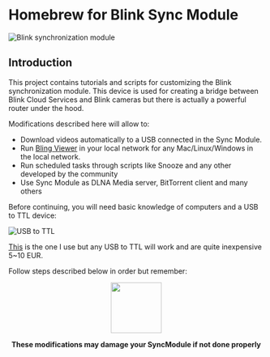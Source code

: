 # Homebrew for Blink Sync Module

![Blink synchronization module](https://images-na.ssl-images-amazon.com/images/I/41J-K9G0r9L._SY355_.jpg)

## Introduction

This project contains tutorials and scripts for customizing the Blink synchronization module. This device is used for creating a bridge between Blink Cloud Services and Blink cameras but there is actually a powerful router under the hood. 

Modifications described here will allow to:

* Download videos automatically to a USB connected in the Sync Module.
* Run [Bling Viewer](https://github.com/lurume84/bling-viewer) in your local network for any Mac/Linux/Windows in the local network.
* Run scheduled tasks through scripts like Snooze and any other developed by the community
* Use Sync Module as DLNA Media server, BitTorrent client and many others

Before continuing, you will need basic knowledge of computers and a USB to TTL device:

![USB to TTL](https://encrypted-tbn0.gstatic.com/images?q=tbn%3AANd9GcSf_r5Ou7ew-gL5mLn6-skFK9pBRMi02i3JJjeLUS7AF681WkNJc6hs9qinT6CexQtxuhymcOM&usqp=CAc)

[This](https://www.amazon.es/gp/product/B07BBPX8B8) is the one I use but any USB to TTL will work and are quite inexpensive 5~10 EUR.

Follow steps described below in order but remember:

<p align="center">
  <img width="100" height="100" src="https://t3.ftcdn.net/jpg/01/91/66/02/240_F_191660228_OpUuyY7qnyUdUKVKrQfDRmNkPOKnky1z.jpg">
</p>
<p align="center">
  <b>These modifications may damage your SyncModule if not done properly</b>
</p>

